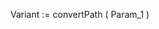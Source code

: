 ﻿<!----------------------------------------------------resolved := resolvePath ( path ) -> path (Text) <- resolved (Variant) - 4D path or file-->Variant := convertPath ( Param_1 )